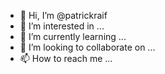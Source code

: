 - 👋 Hi, I’m @patrickraif
- 👀 I’m interested in ...
- 🌱 I’m currently learning ...
- 💞️ I’m looking to collaborate on ...
- 📫 How to reach me ...

<!---
patrickraif/patrickraif is a ✨ special ✨ repository because its `README.md` (this file) appears on your GitHub profile.
You can click the Preview link to take a look at your changes.
--->

